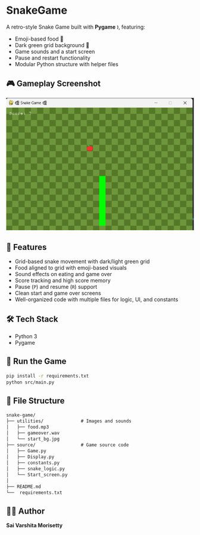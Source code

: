 # SnakeGame

A retro-style Snake Game built with **Pygame** 🕽️, featuring:

* Emoji-based food 🍎
* Dark green grid background 🎨
* Game sounds and a start screen
* Pause and restart functionality
* Modular Python structure with helper files

## 🎮 Gameplay Screenshot

![Snake Game Screenshot](utilities/gameplay.png)

## 🧠 Features

* Grid-based snake movement with dark/light green grid
* Food aligned to grid with emoji-based visuals
* Sound effects on eating and game over
* Score tracking and high score memory
* Pause (`P`) and resume (`R`) support
* Clean start and game over screens
* Well-organized code with multiple files for logic, UI, and constants

## 🛠️ Tech Stack

* Python 3
* Pygame

## 🚀 Run the Game

```bash
pip install -r requirements.txt
python src/main.py
```

## 📂 File Structure

```
snake-game/
├── utilities/              # Images and sounds
│   ├── food.mp3
│   ├── gameover.wav
│   └── start_bg.jpg
├── source/                 # Game source code
│   ├── Game.py
│   ├── Display.py
│   ├── constants.py
│   ├── snake_logic.py
│   └── Start_screen.py
│
├── README.md
└──  requirements.txt
```

## 👩‍💻 Author

**Sai Varshita Morisetty**

